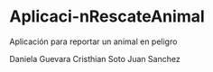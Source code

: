 # Aplicaci-nRescateAnimal
Aplicación para reportar un animal en peligro 

Daniela Guevara 
Cristhian Soto
Juan Sanchez
